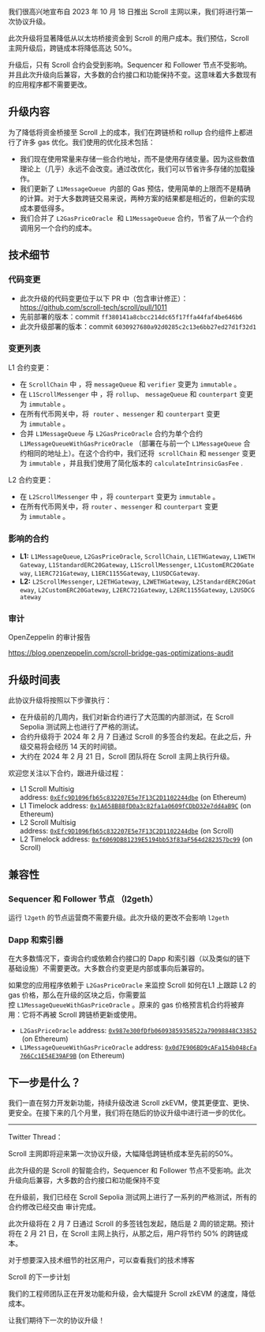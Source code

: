 
我们很高兴地宣布自 2023 年 10 月 18 日推出 Scroll 主网以来，我们将进行第一次协议升级。

此次升级将显著降低从以太坊桥接资金到 Scroll 的用户成本。我们预估，Scroll 主网升级后，跨链成本将降低高达 50%。


升级后，只有 Scroll 合约会受到影响。Sequencer 和 Follower 节点不受影响。并且此次升级向后兼容，大多数的合约接口和功能保持不变。这意味着大多数现有的应用程序都不需要更改。


## 升级内容

为了降低将资金桥接至 Scroll 上的成本，我们在跨链桥和 rollup 合约组件上都进行了许多 gas 优化。我们使用的优化技术包括：

- 我们现在使用常量来存储一些合约地址，而不是使用存储变量。因为这些数值理论上（几乎）永远不会改变。通过改优化，我们可以节省许多存储的加载操作。
- 我们更新了 `L1MessageQueue`  内部的 Gas 预估，使用简单的上限而不是精确的计算。对于大多数跨链交易来说，两种方案的结果都是相近的，但新的实现成本要低得多。
- 我们合并了 `L2GasPriceOracle`  和 `L1MessageQueue` 合约，节省了从一个合约调用另一个合约的成本。

## 技术细节

### 代码变更

- 此次升级的代码变更位于以下 PR 中（包含审计修正）：https://github.com/scroll-tech/scroll/pull/1011
- 先前部署的版本：commit `ff380141a8cbcc214dc65f17ffa44faf4be646b6`
- 此次升级部署的版本：commit `6030927680a92d0285c2c13e6bb27ed27d1f32d1`

### 变更列表

L1 合约变更：

- 在 `ScrollChain` 中 ，将 `messageQueue` 和 `verifier` 变更为 `immutable` 。
- 在 `L1ScrollMessenger` 中 ，将 `rollup`、 `messageQueue` 和 `counterpart` 变更为 `immutable` 。
- 在所有代币网关中，将  `router` 、`messenger` 和 `counterpart` 变更为 `immutable` 。
- 合并 `L1MessageQueue` 与 `L2GasPriceOracle` 合约为单个合约 `L1MessageQueueWithGasPriceOracle` （部署在与前一个 `L1MessageQueue` 合约相同的地址上）。在这个合约中，我们还将  `scrollChain` 和 `messenger` 变更为 `immutable` ，并且我们使用了简化版本的 `calculateIntrinsicGasFee` .

L2 合约变更：
- 在 `L2ScrollMessenger` 中 ，将 `counterpart` 变更为 `immutable` 。
- 在所有代币网关中，将 `router` 、`messenger` 和 `counterpart` 变更为 `immutable` 。


### 影响的合约

- **L1:** `L1MessageQueue`, `L2GasPriceOracle`, `ScrollChain`, `L1ETHGateway`, `L1WETHGateway`, `L1StandardERC20Gateway`, `L1ScrollMessenger`, `L1CustomERC20Gateway`, `L1ERC721Gateway`, `L1ERC1155Gateway`, `L1USDCGateway`.
- **L2:** `L2ScrollMessenger`, `L2ETHGateway`, `L2WETHGateway`, `L2StandardERC20Gateway`, `L2CustomERC20Gateway`, `L2ERC721Gateway`, `L2ERC1155Gateway`, `L2USDCGateway`

### 审计

OpenZeppelin 的审计报告

https://blog.openzeppelin.com/scroll-bridge-gas-optimizations-audit

## 升级时间表

此协议升级将按照以下步骤执行：

- 在升级前的几周内，我们对新合约进行了大范围的内部测试，在 Scroll Sepolia 测试网上也进行了严格的测试。
- 合约升级将于 2024 年 2 月 7 日通过 Scroll 的多签合约发起。在此之后，升级交易将会经历 14 天的时间锁。
- 大约在 2024 年 2 月 21 日，Scroll 团队将在 Scroll 主网上执行升级。

欢迎您关注以下合约，跟进升级过程：

- L1 Scroll Multisig address: [`0xEfc9D1096fb65c832207E5e7F13C2D1102244dbe`](https://etherscan.io/address/0xEfc9D1096fb65c832207E5e7F13C2D1102244dbe) (on Ethereum)
- L1 Timelock address: [`0x1A658B88fD0a3c82fa1a0609fCDbD32e7dd4aB9C`](https://etherscan.io/address/0x1A658B88fD0a3c82fa1a0609fCDbD32e7dd4aB9C) (on Ethereum)
- L2 Scroll Multisig address: [`0xEfc9D1096fb65c832207E5e7F13C2D1102244dbe`](https://scrollscan.com/address/0xEfc9D1096fb65c832207E5e7F13C2D1102244dbe) (on Scroll)
- L2 Timelock address: [`0xf6069DB81239E5194bb53f83aF564d282357bc99`](https://scrollscan.com/address/0xf6069DB81239E5194bb53f83aF564d282357bc99) (on Scroll)

## 兼容性

### Sequencer 和 Follower 节点 （l2geth）

运行 `l2geth` 的节点运营商不需要升级。此次升级的更改不会影响 `l2geth`

### Dapp 和索引器

在大多数情况下，查询合约或依赖合约接口的 Dapp 和索引器（以及类似的链下基础设施）不需要更改。大多数合约变更是内部或事向后兼容的。

如果您的应用程序依赖于 `L2GasPriceOracle` 来监控 Scroll 如何在L1 上跟踪 L2 的 gas 价格，那么在升级的区块之后，你需要监控 `L1MessageQueueWithGasPriceOracle` 。原来的 gas 价格预言机合约将被弃用：它将不再被 Scroll 跨链桥更新或使用。

- `L2GasPriceOracle` address: [`0x987e300fDfb06093859358522a79098848C33852`](https://etherscan.io/address/0x987e300fDfb06093859358522a79098848C33852) (on Ethereum)
- `L1MessageQueueWithGasPriceOracle` address: [`0x0d7E906BD9cAFa154b048cFa766Cc1E54E39AF9B`](https://etherscan.io/address/0x0d7E906BD9cAFa154b048cFa766Cc1E54E39AF9B) (on Ethereum)

## 下一步是什么？

我们一直在努力开发新功能，持续升级改进 Scroll zkEVM，使其更便宜、更快、更安全。在接下来的几个月里，我们将在随后的协议升级中进行进一步的优化。


------
Twitter Thread：

Scroll 主网即将迎来第一次协议升级，大幅降低跨链桥成本至先前的50%。

此次升级的是 Scroll 的智能合约，Sequencer 和 Follower 节点不受影响。此次升级向后兼容，大多数的合约接口和功能保持不变

在升级前，我们已经在 Scroll Sepolia 测试网上进行了一系列的严格测试，所有的合约修改已经交由 审计完成。
  
此次升级将在 2 月 7 日通过 Scroll 的多签钱包发起，随后是 2 周的锁定期。预计将在 2 月 21 日，在 Scroll 主网上执行，从那之后，用户将节约 50% 的跨链成本。

对于想要深入技术细节的社区用户，可以查看我们的技术博客

Scroll 的下一步计划

我们的工程师团队正在开发功能和升级，会大幅提升 Scroll zkEVM 的速度，降低成本。

让我们期待下一次的协议升级！